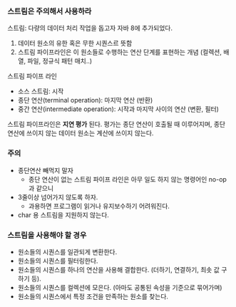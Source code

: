 ### 스트림은 주의해서 사용하라

스트림: 다량의 데이터 처리 작업을 돕고자 자바 8에 추가되었다.

1. 데이터 원소의 유한 혹은 무한 시퀀스르 뜻함
2. 스트림 파이프라인은 이 원소들로 수행하는 연산 단계를 표현하는 개념 (컬렉션, 배열, 파일, 정규식 패턴 매치..)

스트림 파이프 라인

- 소스 스트림: 시작
- 종단 연산(terminal operation): 마지막 연산 (반환)
- 중간 연산(intermediate operation): 시작과 마지막 사이의 연산 (변환, 필터)

스트림 파이프라인은 **지연 평가** 된다. 평가는 종단 연산이 호출될 때 이루어지며, 종단 연산에 쓰이지 않는 데이터 원소는 계산에 쓰이지 않는다.

### 주의

- 종단연산 빼먹지 말자
    - 종단 연산이 없는 스트림 파이프 라인은 아무 일도 하지 않는 명령어인 no-op과 같으니
- 3줄이상 넘어가지 않도록 하자.
    - 과용하면 프로그램이 읽거나 유지보수하기 어려워진다.
- char 용 스트림을 지원하지 않는다.

### 스트림을 사용해야 할 경우

- 원소들의 시퀀스를 일관되게 변환한다.
- 원소들의 시퀀스를 필터링한다.
- 원소들의 시퀀스를 하나의 연산을 사용해 결합한다. (더하기, 연결하기, 최솟 값 구하기 등).
- 원소들의 시퀀스를 컬렉션에 모은다. (아마도 공통된 속성을 기준으로 묶어가며)
- 원소들의 시퀀스에서 특정 조건을 만족하는 원소를 찾는다.






